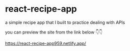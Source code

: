 # react-recipe-app
a simple recipe app that I built to practice dealing with APIs 

you can preview the site from the link below 👇👇

https://react-recipe-app959.netlify.app/
